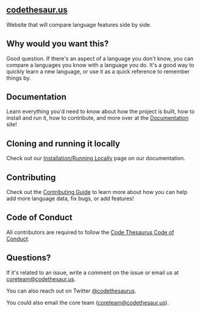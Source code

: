 ## [codethesaur.us](http://codethesaur.us/)
Website that will compare language features side by side.

## Why would you want this?
Good question. If there's an aspect of a language you don't know, you can compare a languages you know with a language you do. It's a good way to quickly learn a new language, or use it as a quick reference to remember things by.

## Documentation

Learn everything you'd need to know about how the project is built, how to install and run it, how to contribute, and more over at the [Documentation](https://docs.codethesaur.us/) site!

## Cloning and running it locally

Check out our [Installation/Running Locally](https://docs.codethesaur.us/install/) page on our documentation.

## Contributing

Check out the [Contributing Guide](https://docs.codethesaur.us/contributing/) to learn more about how you can help add more language data, fix bugs, or add features!

## Code of Conduct

All contributors are required to follow the [Code Thesaurus Code of Conduct](https://docs.codethesaur.us/code_of_conduct/).

## Questions?

If it's related to an issue, write a comment on the issue or email us at coreteam@codethesaur.us.

You can also reach out on Twitter [@codethesaurus](https://twitter.com/codethesaurus).

You could also email the core team (coreteam@codethesaur.us).
